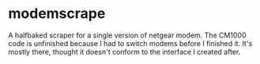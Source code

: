 # modemscrape

A halfbaked scraper for a single version of netgear modem. 
The CM1000 code is unfinished because I had to switch modems 
before I finished it. It's mostly there, thought it doesn't 
conform to the interface I created after.
